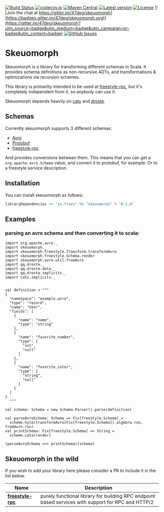 [comment]: # (Start Badges)

[![Build Status](https://travis-ci.org/frees-io/skeuomorph.svg?branch=master)](https://travis-ci.org/frees-io/skeuomorph) [![codecov.io](http://codecov.io/github/frees-io/skeuomorph/coverage.svg?branch=master)](http://codecov.io/github/frees-io/skeuomorph?branch=master) [![Maven Central](https://img.shields.io/badge/maven%20central-0.1.0-green.svg)](https://oss.sonatype.org/#nexus-search;gav~io.frees~skeuomorph*) [![Latest version](https://img.shields.io/badge/skeuomorph-0.1.0-green.svg)](https://index.scala-lang.org/frees-io/skeuomorph) [![License](https://img.shields.io/badge/license-Apache%202-blue.svg)](https://raw.githubusercontent.com/frees-io/skeuomorph/master/LICENSE) [![Join the chat at https://gitter.im/47deg/skeuomorph](https://badges.gitter.im/47deg/skeuomorph.svg)](https://gitter.im/47deg/skeuomorph?utm_source=badge&utm_medium=badge&utm_campaign=pr-badge&utm_content=badge) [![GitHub Issues](https://img.shields.io/github/issues/frees-io/skeuomorph.svg)](https://github.com/frees-io/skeuomorph/issues)

[comment]: # (End Badges)


# Skeuomorph

Skeuomorph is a library for transforming different schemas in Scala.
It provides schema definitions as non-recursive ADTs, and
transformations & optimizations via recursion schemes.

This library is primarilly intended to be used at [freestyle-rpc][], but
it's completely independent from it, so anybody can use it.

Skeuomorph depends heavily on [cats][] and [droste][].

## Schemas

Currently skeuomorph supports 3 different schemas:
- [Avro][]
- [Protobuf][]
- [freestyle-rpc][]

And provides conversions between them.  This means that you can get a
`org.apache.avro.Schema` value, and convert it to protobuf, for
example.  Or to a freestyle service description.


## Installation

You can install skeuomorph as follows:

[comment]: # (Start Replace)

```scala
libraryDependencies += "io.frees" %% "skeuomorph" % "0.1.0"
```

[comment]: # (End Replace)

## Examples

### parsing an avro schema and then converting it to scala:

```tut
import org.apache.avro._
import skeuomorph._
import skeuomorph.freestyle.Transform.transformAvro
import skeuomorph.freestyle.Schema.render
import skeuomorph.avro.util.fromAvro
import qq.droste._
import qq.droste.data._
import qq.droste.implicits._
import cats.implicits._


val definition = """
{
  "namespace": "example.avro",
  "type": "record",
  "name": "User",
  "fields": [
    {
      "name": "name",
      "type": "string"
    },
    {
      "name": "favorite_number",
      "type": [
        "int",
        "null"
      ]
    },
    {
      "name": "favorite_color",
      "type": [
        "string",
        "null"
      ]
    }
  ]
}
  """

val schema: Schema = new Schema.Parser().parse(definition)

val parseAvroSchema: Schema => Fix[freestyle.Schema] =
  scheme.hylo(transformAvro[Fix[freestyle.Schema]].algebra.run, fromAvro.run)
val printSchema: Fix[freestyle.Schema] => String =
  scheme.cata(render)

(parseAvroSchema >>> printSchema)(schema)
```


## Skeuomorph in the wild

If you wish to add your library here please consider a PR to include
it in the list below.

| **Name**                                      | **Description**                                                                                    |
|-----------------------------------------------|----------------------------------------------------------------------------------------------------|
| [**freestyle-rpc**](http://frees.io/docs/rpc) | purely functional library for building RPC endpoint based services with support for RPC and HTTP/2 |

[Avro]: https://avro.apache.org/
[Protobuf]: https://developers.google.com/protocol-buffers/
[freestyle-rpc]: http://frees.io/docs/rpc/quickstart
[cats]: http://typelevel.org/cats
[droste]: http://github.com/andyscott/droste
